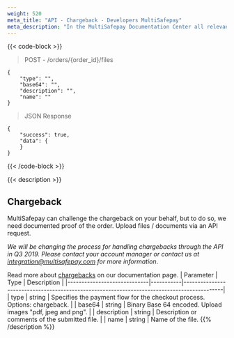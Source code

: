 ```yaml
---
weight: 520
meta_title: "API - Chargeback - Developers MultiSafepay"
meta_description: "In the MultiSafepay Documentation Center all relevant information regarding our Plugins and API. As well as Support pages for Payment Method, Tools and General Questions. You can also find the contact details of our Support Team and Integration Team."
---
```

{{< code-block >}}
> POST - /orders/{order_id}/files

```shell
{
    "type": "",
    "base64": "",
    "description": "",
    "name": ""
}
```

> JSON Response

```shell
{
    "success": true,
    "data": {
    }
}
```
{{< /code-block >}}

{{< description >}}
## Chargeback

MultiSafepay can challenge the chargeback on your behalf, but to do so, we need documented proof of the order.
Upload files / documents via an API request.

_We will be changing the process for handling chargebacks through the API in Q3 2019. Please contact your account manager or contact us at <integration@multisafepay.com> for more information_.

Read more about [chargebacks](/faq/chargebacks/) on our documentation page.
| Parameter                   | Type      | Description                                                                                |
|-----------------------------|-----------|--------------------------------------------------------------------------------------------|
| type                        | string  | Specifies the payment flow for the checkout process. Options: chargeback. |
| base64                      | string  | Binary Base 64 encoded. Upload images "pdf, jpeg and png". |
| description                 | string  | Description or comments of the submitted file. |
| name                        | string  | Name of the file.
{{% /description %}}


